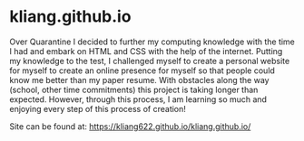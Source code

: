 # kliang.github.io

Over Quarantine I decided to further my computing knowledge with the time I had and embark on HTML and CSS with the help of the internet. 
Putting my knowledge to the test, I challenged myself to create a personal website for myself to create an online presence for myself so that people could know me better than my paper resume. 
With obstacles along the way (school, other time commitments) this project is taking longer than expected. 
However, through this process, I am learning so much and enjoying every step of this process of creation!

Site can be found at: https://kliang622.github.io/kliang.github.io/ 
